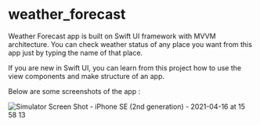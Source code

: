 # weather_forecast
Weather Forecast app is built on Swift UI framework with MVVM architecture.
You can check weather status of any place you want from this app just by typing the name of that place.


If you are new in Swift UI, you can learn from this project how to use the view components and make structure of an app. 

Below are some screenshots of the app :

![Simulator Screen Shot - iPhone SE (2nd generation) - 2021-04-16 at 15 58 13](https://user-images.githubusercontent.com/81283951/115012066-fe2fe200-9ecc-11eb-8218-7cba2437467a.png)
